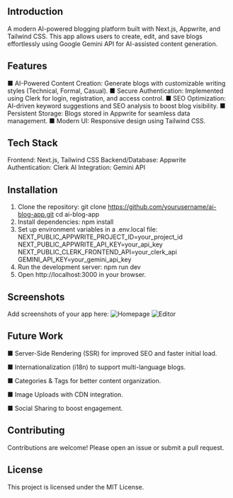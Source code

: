 ## Introduction
A modern AI-powered blogging platform built with Next.js, Appwrite, and Tailwind CSS. This app allows users to create, edit, and save blogs effortlessly using Google Gemini API for AI-assisted content generation.
## Features
■ AI-Powered Content Creation: Generate blogs with customizable writing styles (Technical, Formal, Casual).
■ Secure Authentication: Implemented using Clerk for login, registration, and access control.
■ SEO Optimization: AI-driven keyword suggestions and SEO analysis to boost blog visibility.
■ Persistent Storage: Blogs stored in Appwrite for seamless data management.
■ Modern UI: Responsive design using Tailwind CSS.
## Tech Stack
Frontend: Next.js, Tailwind CSS 
Backend/Database: Appwrite 
Authentication: Clerk 
AI Integration: Gemini API 
## Installation
1. Clone the repository:
 git clone https://github.com/yourusername/ai-blog-app.git
 cd ai-blog-app
2. Install dependencies:
 npm install
3. Set up environment variables in a .env.local file:
 NEXT_PUBLIC_APPWRITE_PROJECT_ID=your_project_id
 NEXT_PUBLIC_APPWRITE_API_KEY=your_api_key
 NEXT_PUBLIC_CLERK_FRONTEND_API=your_clerk_api
 GEMINI_API_KEY=your_gemini_api_key
4. Run the development server:
 npm run dev
5. Open http://localhost:3000 in your browser.
## Screenshots
Add screenshots of your app here:
![Homepage](./screenshots/home.png)
![Editor](./screenshots/editor.png)


## Future Work

■ Server-Side Rendering (SSR) for improved SEO and faster initial load.

■ Internationalization (i18n) to support multi-language blogs.

■ Categories & Tags for better content organization.

■ Image Uploads with CDN integration.

■ Social Sharing to boost engagement.

## Contributing

Contributions are welcome! Please open an issue or submit a pull request.

## License

This project is licensed under the MIT License.
